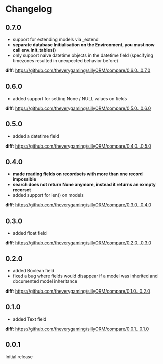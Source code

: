 # Changelog

## 0.7.0

- support for extending models via _extend
- **separate database Initialisation on the Environment, you must now call env.init_tables()**
- only support naive datetime objects in the datetime field (specifying timezones resulted in unexpected behavior before)

**diff**: https://github.com/theverygaming/sillyORM/compare/0.6.0...0.7.0

## 0.6.0

- added support for setting None / NULL values on fields

**diff**: https://github.com/theverygaming/sillyORM/compare/0.5.0...0.6.0

## 0.5.0

- added a datetime field

**diff**: https://github.com/theverygaming/sillyORM/compare/0.4.0...0.5.0

## 0.4.0

- **made reading fields on recordsets with more than one record impossible**
- **search does not return None anymore, instead it returns an exmpty recorset**
- added support for len() on models

**diff**: https://github.com/theverygaming/sillyORM/compare/0.3.0...0.4.0

## 0.3.0

- added float field

**diff**: https://github.com/theverygaming/sillyORM/compare/0.2.0...0.3.0

## 0.2.0

- added Boolean field
- fixed a bug where fields would disappear if a model was inherited and documented model inheritance

**diff**: https://github.com/theverygaming/sillyORM/compare/0.1.0...0.2.0

## 0.1.0

- added Text field

**diff**: https://github.com/theverygaming/sillyORM/compare/0.0.1...0.1.0

## 0.0.1

Initial release
